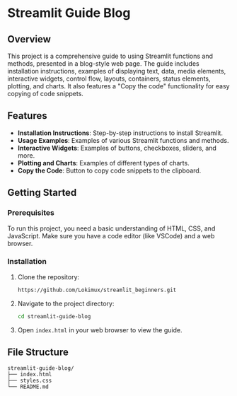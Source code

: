 # Streamlit Guide Blog

## Overview
This project is a comprehensive guide to using Streamlit functions and methods, presented in a blog-style web page. The guide includes installation instructions, examples of displaying text, data, media elements, interactive widgets, control flow, layouts, containers, status elements, plotting, and charts. It also features a "Copy the code" functionality for easy copying of code snippets.

## Features
- **Installation Instructions**: Step-by-step instructions to install Streamlit.
- **Usage Examples**: Examples of various Streamlit functions and methods.
- **Interactive Widgets**: Examples of buttons, checkboxes, sliders, and more.
- **Plotting and Charts**: Examples of different types of charts.
- **Copy the Code**: Button to copy code snippets to the clipboard.

## Getting Started

### Prerequisites
To run this project, you need a basic understanding of HTML, CSS, and JavaScript. Make sure you have a code editor (like VSCode) and a web browser.

### Installation

1. Clone the repository:
    ```bash
    https://github.com/Lokimux/streamlit_beginners.git
    ```

2. Navigate to the project directory:
    ```bash
    cd streamlit-guide-blog
    ```

3. Open `index.html` in your web browser to view the guide.

## File Structure

```plaintext
streamlit-guide-blog/
├── index.html
├── styles.css
└── README.md

